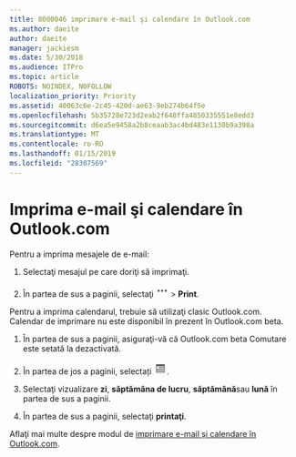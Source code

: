 ```yaml
---
title: 8000046 imprimare e-mail şi calendare în Outlook.com
ms.author: daeite
author: daeite
manager: jackiesm
ms.date: 5/30/2018
ms.audience: ITPro
ms.topic: article
ROBOTS: NOINDEX, NOFOLLOW
localization_priority: Priority
ms.assetid: 40063c6e-2c45-420d-ae63-9eb274b64f5e
ms.openlocfilehash: 5b35728e723d2eab2f648ffa4850335551e8edd3
ms.sourcegitcommit: d6ea5e9458a2b8ceaab3ac4bd483e1130b9a398a
ms.translationtype: MT
ms.contentlocale: ro-RO
ms.lasthandoff: 01/15/2019
ms.locfileid: "28307569"
---
```

# <a name="print-email-and-calendars-in-outlookcom"></a>Imprima e-mail şi calendare în Outlook.com

Pentru a imprima mesajele de e-mail:
  
1. Selectaţi mesajul pe care doriţi să imprimaţi.
    
2. În partea de sus a paginii, selectaţi ![mai multe acţiuni](media/64993e8a-4a62-43b1-aa05-90f5ad4cba54.png) \> **Print**. 
    
Pentru a imprima calendarul, trebuie să utilizaţi clasic Outlook.com. Calendar de imprimare nu este disponibil în prezent în Outlook.com beta.
  
1. În partea de sus a paginii, asiguraţi-vă că Outlook.com beta Comutare este setată la dezactivată.
    
2. În partea de jos a paginii, selectați   ![Calendar](media/9e1a821a-c32e-4851-a866-342a39ffdca0.png).
    
3. Selectaţi vizualizare **zi**, **săptămâna de lucru**, **săptămână**sau **lună** în partea de sus a paginii. 
    
4. În partea de sus a paginii, selectaţi **printaţi**. 
    
Aflaţi mai multe despre modul de [imprimare e-mail şi calendare în Outlook.com](https://go.microsoft.com/fwlink/p/?linkid=2001208&amp;clcid=0x409).
  

